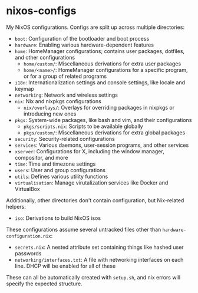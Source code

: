 # nixos-configs

My NixOS configurations. Configs are split up across multiple directories:

- `boot`: Configuration of the bootloader and boot process
- `hardware`: Enabling various hardware-dependent features
- `home`: HomeManager configurations; contains user packages, dotfiles, and
  other configurations
  - `home/custom/`: Miscellaneous derivations for extra user packages
  - `home/<name>/`: HomeManager configurations for a specific program, or for
    a group of related programs
- `i18n`: Internationalization settings and console settings, like locale and
  keymap
- `networking`: Network and wireless settings
- `nix`: Nix and nixpkgs configurations
  - `nix/overlays/`: Overlays for overriding packages in nixpkgs or introducing
    new ones
- `pkgs`: System-wide packages, like bash and vim, and their configurations
  - `pkgs/scripts.nix`: Scripts to be available globally
  - `pkgs/custom/`: Miscellaneous derivations for extra global packages
- `security`: Security-related configurations
- `services`: Various daemons, user-session programs, and other services
- `xserver`: Configurations for X, including the window manager, compositor,
  and more
- `time`: Time and timezone settings
- `users`: User and group configurations
- `utils`: Defines various utility functions
- `virtualisation`: Manage virutalization services like Docker and VirtualBox

Additionally, other directories don't contain configuration, but Nix-related
helpers:

- `iso`: Derivations to build NixOS isos

These configurations assume several untracked files other than
`hardware-configuration.nix`:

- `secrets.nix`: A nested attribute set containing things like hashed user
  passwords
- `networking/interfaces.txt`: A file with networking interfaces on each line.
  DHCP will be enabled for all of these

These can all be automatically created with `setup.sh`, and nix errors will
specify the expected structure.


